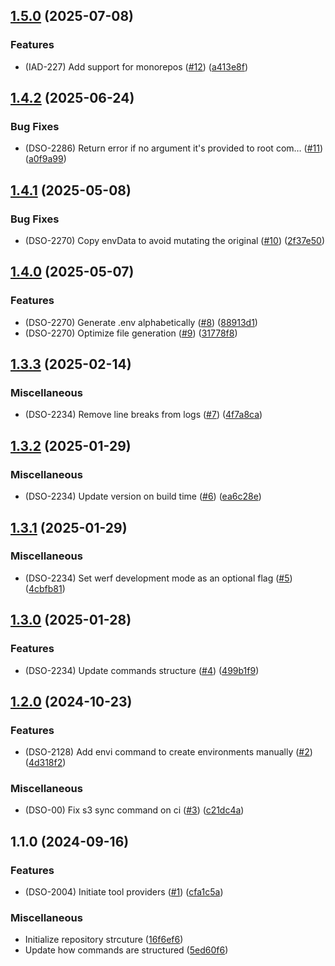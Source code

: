 

## [1.5.0](https://github.com/gbh-tech/envi/compare/v1.4.2...v1.5.0) (2025-07-08)


### Features

* (IAD-227) Add support for monorepos ([#12](https://github.com/gbh-tech/envi/issues/12)) ([a413e8f](https://github.com/gbh-tech/envi/commit/a413e8f882f8a9fab791034de8980d17a717e805))

## [1.4.2](https://github.com/gbh-tech/envi/compare/v1.4.1...v1.4.2) (2025-06-24)


### Bug Fixes

* (DSO-2286) Return error if no argument it's provided to root com… ([#11](https://github.com/gbh-tech/envi/issues/11)) ([a0f9a99](https://github.com/gbh-tech/envi/commit/a0f9a99909058e784e4c2c197ab92563c2082cff))

## [1.4.1](https://github.com/gbh-tech/envi/compare/v1.4.0...v1.4.1) (2025-05-08)


### Bug Fixes

* (DSO-2270) Copy envData to avoid mutating the original ([#10](https://github.com/gbh-tech/envi/issues/10)) ([2f37e50](https://github.com/gbh-tech/envi/commit/2f37e5065cd747e63bd108549daeb7a701bf10be))

## [1.4.0](https://github.com/gbh-tech/envi/compare/v1.3.3...v1.4.0) (2025-05-07)


### Features

* (DSO-2270) Generate .env alphabetically ([#8](https://github.com/gbh-tech/envi/issues/8)) ([88913d1](https://github.com/gbh-tech/envi/commit/88913d15fdf18577aa235b75b8cd059aacd140ce))
* (DSO-2270) Optimize file generation ([#9](https://github.com/gbh-tech/envi/issues/9)) ([31778f8](https://github.com/gbh-tech/envi/commit/31778f88d3439b96c6dc004ab6c093e42062753a))

## [1.3.3](https://github.com/gbh-tech/envi/compare/v1.3.2...v1.3.3) (2025-02-14)


### Miscellaneous

* (DSO-2234) Remove line breaks from logs ([#7](https://github.com/gbh-tech/envi/issues/7)) ([4f7a8ca](https://github.com/gbh-tech/envi/commit/4f7a8ca4c78c1a6407826027cdfce0352811d4b3))

## [1.3.2](https://github.com/gbh-tech/envi/compare/v1.3.1...v1.3.2) (2025-01-29)


### Miscellaneous

* (DSO-2234) Update version on build time ([#6](https://github.com/gbh-tech/envi/issues/6)) ([ea6c28e](https://github.com/gbh-tech/envi/commit/ea6c28e66c50e2351041eca4c6d8bac0fb32de15))

## [1.3.1](https://github.com/gbh-tech/envi/compare/v1.3.0...v1.3.1) (2025-01-29)


### Miscellaneous

* (DSO-2234) Set werf development mode as an optional flag ([#5](https://github.com/gbh-tech/envi/issues/5)) ([4cbfb81](https://github.com/gbh-tech/envi/commit/4cbfb815fc3f4f4b29992cd9c9d6a1d317c955e6))

## [1.3.0](https://github.com/gbh-tech/envi/compare/v1.2.0...v1.3.0) (2025-01-28)


### Features

* (DSO-2234) Update commands structure ([#4](https://github.com/gbh-tech/envi/issues/4)) ([499b1f9](https://github.com/gbh-tech/envi/commit/499b1f92513a18066611945a653860d9ced06f73))

## [1.2.0](https://github.com/gbh-tech/envi/compare/v1.1.0...v1.2.0) (2024-10-23)


### Features

* (DSO-2128) Add envi command to create environments manually ([#2](https://github.com/gbh-tech/envi/issues/2)) ([4d318f2](https://github.com/gbh-tech/envi/commit/4d318f274c23e53424dad99dd08d685d24dd9b65))


### Miscellaneous

* (DSO-00) Fix s3 sync command on ci ([#3](https://github.com/gbh-tech/envi/issues/3)) ([c21dc4a](https://github.com/gbh-tech/envi/commit/c21dc4a18ed86cf3f3fe9c2cd2fd003198df23a8))

## 1.1.0 (2024-09-16)


### Features

* (DSO-2004) Initiate tool providers ([#1](https://github.com/gbh-tech/envi/issues/1)) ([cfa1c5a](https://github.com/gbh-tech/envi/commit/cfa1c5a018a02780be7ce30c28817ec175094b0c))


### Miscellaneous

* Initialize repository strcuture ([16f6ef6](https://github.com/gbh-tech/envi/commit/16f6ef67f8c6a75fea6d5f13d187dc99c44c69c3))
* Update how commands are structured ([5ed60f6](https://github.com/gbh-tech/envi/commit/5ed60f64cd6bdab4d9663131347b1296985fe4ce))
